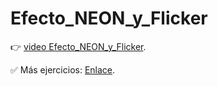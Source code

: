 # Efecto_NEON_y_Flicker

👉 [video Efecto_NEON_y_Flicker](https://youtu.be/HXsTgW30MRg).

✅ Más ejercicios: [Enlace](https://youtube.com/playlist?list=PLy0P0mvWu_AGhyjEVjhR0WP5U4jLAzrvE).
